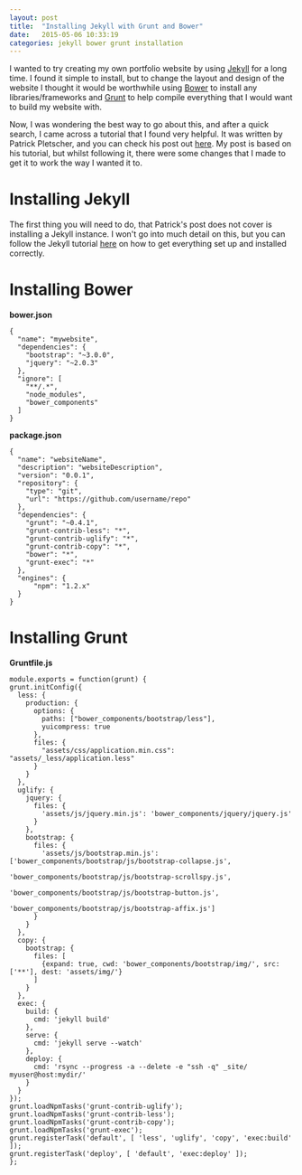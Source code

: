 ```yaml
---
layout: post
title:  "Installing Jekyll with Grunt and Bower"
date:   2015-05-06 10:33:19
categories: jekyll bower grunt installation
---
```

I wanted to try creating my own portfolio website by using [Jekyll](http://jekyllrb.com/) for a long time. I found it simple to install, but to change the layout and design of the website I thought it would be worthwhile using [Bower](http://bower.io/) to install any libraries/frameworks and [Grunt](http://gruntjs.com/) to help compile everything that I would want to build my website with.

Now, I was wondering the best way to go about this, and after a quick search, I came across a tutorial that I found very helpful. It was written by Patrick Pletscher, and you can check his post out [here](http://www.pletscher.org/blog/2013/05/27/website.html). My post is based on his tutorial, but whilst following it, there were some changes that I made to get it to work the way I wanted it to.

# Installing Jekyll

The first thing you will need to do, that Patrick's post does not cover is installing a Jekyll instance. I won't go into much detail on this, but you can follow the Jekyll tutorial [here](http://jekyllrb.com/docs/installation/) on how to get everything set up and installed correctly. 

# Installing Bower

**bower.json**

    {
      "name": "mywebsite",
      "dependencies": {
        "bootstrap": "~3.0.0",
        "jquery": "~2.0.3"
      },
      "ignore": [
        "**/.*",
        "node_modules",
        "bower_components"
      ]
    }

**package.json**

    {
      "name": "websiteName",
      "description": "websiteDescription",
      "version": "0.0.1",
      "repository": {
        "type": "git",
        "url": "https://github.com/username/repo"
      },
      "dependencies": {
        "grunt": "~0.4.1",
        "grunt-contrib-less": "*",
        "grunt-contrib-uglify": "*",
        "grunt-contrib-copy": "*",
        "bower": "*",
        "grunt-exec": "*"
      },
      "engines": {
          "npm": "1.2.x"
      }
    }

# Installing Grunt

**Gruntfile.js**

    module.exports = function(grunt) {
    grunt.initConfig({
      less: {
        production: {
          options: {
            paths: ["bower_components/bootstrap/less"],
            yuicompress: true
          },
          files: {
            "assets/css/application.min.css": "assets/_less/application.less"
          }
        }
      },
      uglify: {
        jquery: {
          files: {
            'assets/js/jquery.min.js': 'bower_components/jquery/jquery.js'
          }
        },
        bootstrap: {
          files: {
            'assets/js/bootstrap.min.js': ['bower_components/bootstrap/js/bootstrap-collapse.js',
                                           'bower_components/bootstrap/js/bootstrap-scrollspy.js',
                                           'bower_components/bootstrap/js/bootstrap-button.js',
                                           'bower_components/bootstrap/js/bootstrap-affix.js']
          }
        }
      },
      copy: {
        bootstrap: {
          files: [
            {expand: true, cwd: 'bower_components/bootstrap/img/', src: ['**'], dest: 'assets/img/'}
          ]
        }
      },
      exec: {
        build: {
          cmd: 'jekyll build'
        },
        serve: {
          cmd: 'jekyll serve --watch'
        },
        deploy: {
          cmd: 'rsync --progress -a --delete -e "ssh -q" _site/ myuser@host:mydir/'
        }
      }
    });
    grunt.loadNpmTasks('grunt-contrib-uglify');
    grunt.loadNpmTasks('grunt-contrib-less');
    grunt.loadNpmTasks('grunt-contrib-copy');
    grunt.loadNpmTasks('grunt-exec');
    grunt.registerTask('default', [ 'less', 'uglify', 'copy', 'exec:build' ]);
    grunt.registerTask('deploy', [ 'default', 'exec:deploy' ]);
    };
